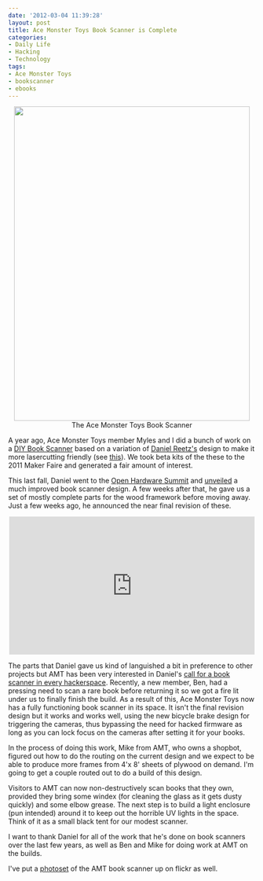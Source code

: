 ```yaml
---
date: '2012-03-04 11:39:28'
layout: post
title: Ace Monster Toys Book Scanner is Complete
categories:
- Daily Life
- Hacking
- Technology
tags:
- Ace Monster Toys
- bookscanner
- ebooks
---
```

<div style="text-align:center"><a href="http://www.flickr.com/photos/albill/6919535845/" title="AMT Book Scanner"><img src="http://farm8.staticflickr.com/7037/6919535845_3c0d43f594_z.jpg" width="480" height="640" alt=""></a><br>The Ace Monster Toys Book Scanner</div>

A year ago, Ace Monster Toys member Myles and I did a bunch of work on a [DIY Book Scanner](http://www.diybookscanner.org) based on a variation of [Daniel Reetz's](http://www.danreetz.com) design to make it more lasercutting friendly (see [this](http://www.openbuddha.com/2011/03/13/diy-book-scanner-is-almost-complete/)). We took beta kits of the these to the 2011 Maker Faire and generated a fair amount of interest.

This last fall, Daniel went to the [Open Hardware Summit](http://www.openhardwaresummit.org) and [unveiled](http://www.openbuddha.com/2011/09/22/daniel-reetz-unveils-new-diy-book-scanner-at-open-hardware-summit/) a much improved book scanner design. A few weeks after that, he gave us a set of mostly complete parts for the wood framework before moving away. Just a few weeks ago, he announced the near final revision of these.

<div style="text-align: center;"><object height="281" width="500"><param name="allowfullscreen" value="true"><param name="allowscriptaccess" value="always"><param name="movie" value="http://vimeo.com/moogaloop.swf?clip_id=29184137&amp;server=vimeo.com&amp;show_title=0&amp;show_byline=0&amp;show_portrait=0&amp;color=ffffff&amp;fullscreen=1&amp;autoplay=0&amp;loop=0"><embed src="http://vimeo.com/moogaloop.swf?clip_id=29184137&amp;server=vimeo.com&amp;show_title=0&amp;show_byline=0&amp;show_portrait=0&amp;color=ffffff&amp;fullscreen=1&amp;autoplay=0&amp;loop=0" type="application/x-shockwave-flash" allowfullscreen="true" allowscriptaccess="always" height="281" width="500"></object></div>

The parts that Daniel gave us kind of languished a bit in preference to other projects but AMT has been very interested in Daniel's [call for a book scanner in every hackerspace](http://diybookscanner.org/forum/viewtopic.php?f=1&t=1192). Recently, a new member, Ben, had a pressing need to scan a rare book before returning it so we got a fire lit under us to finally finish the build. As a result of this, Ace Monster Toys now has a fully functioning book scanner in its space. It isn't the final revision design but it works and works well, using the new bicycle brake design for triggering the cameras, thus bypassing the need for hacked firmware as long as you can lock focus on the cameras after setting it for your books.

In the process of doing this work, Mike from AMT, who owns a shopbot, figured out how to do the routing on the current design and we expect to be able to produce more frames from 4'x 8' sheets of plywood on demand. I'm going to get a couple routed out to do a build of this design.

Visitors to AMT can now non-destructively scan books that they own, provided they bring some windex (for cleaning the glass as it gets dusty quickly) and some elbow grease. The next step is to build a light enclosure (pun intended) around it to keep out the horrible UV lights in the space. Think of it as a small black tent for our modest scanner.

I want to thank Daniel for all of the work that he's done on book scanners over the last few years, as well as Ben and Mike for doing work at AMT on the builds.

I've put a [photoset](http://www.flickr.com/photos/albill/sets/72157629425799587/) of the AMT book scanner up on flickr as well.